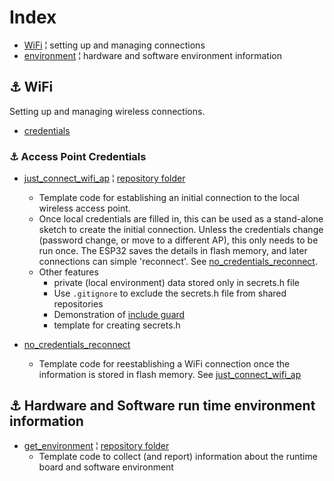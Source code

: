 # Index

* [WiFi](#link_wifi) ¦ setting up and managing connections
* [environment](#link_environment) ¦ hardware and software environment information

<!--
* [Link](#link_link)
## <a name="link_link">⚓</a> Link
-->

## <a name="link_wifi">⚓</a> WiFi

Setting up and managing wireless connections.

* [credentials](#link_ap_credentials)

<!--
* [Link](#link_link)
### <a name="link_link">⚓</a> Link
-->

### <a name="link_ap_credentials">⚓</a> Access Point Credentials

* [just_connect_wifi_ap](just_connect_wifi_ap/) ¦ [repository folder](https://github.com/mMerlin/esduino/tree/main/just_connect_wifi_ap/)
  * Template code for establishing an initial connection to the local wireless access point.
  * Once local credentials are filled in, this can be used as a stand-alone sketch to create the initial connection. Unless the credentials change (password change, or move to a different AP), this only needs to be run once. The ESP32 saves the details in flash memory, and later connections can simple 'reconnect'. See [no_credentials_reconnect](no_credentials_reconnect/).
  * Other features
    * private (local environment) data stored only in secrets.h file
    * Use `.gitignore` to exclude the secrets.h file from shared repositories
    * Demonstration of [include guard](https://en.wikipedia.org/wiki/Include_guard)
    * template for creating secrets.h

* [no_credentials_reconnect](no_credentials_reconnect/)
  * Template code for reestablishing a WiFi connection once the information is stored in flash memory. See [just_connect_wifi_ap](just_connect_wifi_ap/)

## <a name="link_environment">⚓</a> Hardware and Software run time environment information

* [get_environment](get_environment/) ¦ [repository folder](https://github.com/mMerlin/esduino/tree/main/get_environment/)
  * Template code to collect (and report) information about the runtime board and software environment
